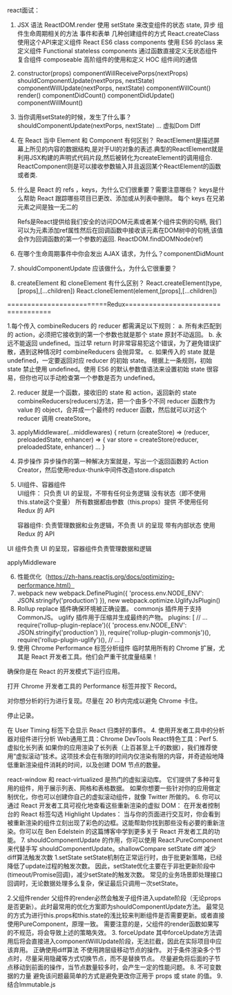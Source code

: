 react面试：
1. JSX 语法
	 ReactDOM.render
	 使用 setState 来改变组件的状态 state, 异步
	 组件生命周期相关的方法
	 事件和表单
	 几种创建组件的方式
	 React.createClass 使用这个API来定义组件
	 React ES6 class components 使用 ES6 的class 来定义组件
	 Functional stateless components 通过函数直接定义无状态组件
	 复合组件 composeable
	 高阶组件的使用和定义 HOC
	 组件间的通信

2. constructor(props)
	 componentWillReceivePorps(nextProps)
	 shouldComponentUpdate(nextPorps, nextState)
   componentWillUpdate(nextPorps, nextState)
   componentWillCount()
   render()
   componentDidCount()
   componentDidUpdate()
   componentWillMount()
   
3. 当你调用setState的时候，发生了什么事？
   shouldComponentUpdate(nextPorps, nextState) ... 虚拟Dom Diff
4. 在 React 当中 Element 和 Component 有何区别？
   ReactElement是描述屏幕上所见的内容的数据结构,是对于UI的对象的表述.典型的ReactElement就是利用JSX构建的声明式代码片段,然后被转化为createElement的调用组合.
	 ReactComponent则是可以接收参数输入并且返回某个ReactElement的函数或者类.

5. 什么是 React 的 refs ，keys，为什么它们很重要？需要注意哪些？
   keys是什么帮助 React 跟踪哪些项目已更改、添加或从列表中删除。
       每个 keys 在兄弟元素之间是独一无二的
   
   Refs是React提供给我们安全的访问DOM元素或者某个组件实例的句柄,
       我们可以为元素添加ref属性然后在回调函数中接收该元素在DOM树中的句柄,该值会作为回调函数的第一个参数的返回.
   ReactDOM.findDOMNode(ref)
   
6. 在哪个生命周期事件中你会发出 AJAX 请求，为什么？componentDidMount 
7. shouldComponentUpdate 应该做什么，为什么它很重要？
8. createElement 和 cloneElement 有什么区别？
   React.createElement(type,[props],[...children])
   React.cloneElement(element,[props],[...children])
   
 =========================Redux===================================
 
 
1.每个传入 combineReducers 的 reducer 都需满足以下规则：
 a. 所有未匹配到的 action，必须把它接收到的第一个参数也就是那个 state 原封不动返回。
 b. 永远不能返回 undefined。当过早 return 时非常容易犯这个错误，为了避免错误扩散，遇到这种情况时 combineReducers 会抛异常。
 c. 如果传入的 state 就是 undefined，一定要返回对应 reducer 的初始 state。
    根据上一条规则，初始 state 禁止使用 undefined。使用 ES6 的默认参数值语法来设置初始 state 很容易，但你也可以手动检查第一个参数是否为 undefined。
    
2. reducer 就是一个函数，接收旧的 state 和 action，返回新的 state
   combineReducers(reducers)方法，把一个由多个不同 reducer 函数作为 value 的 object，合并成一个最终的 reducer 函数，然后就可以对这个 reducer 调用 createStore。
   
   
3. applyMiddleware(...middlewares) {
  return (createStore) => (reducer, preloadedState, enhancer) => { 
    var store = createStore(reducer, preloadedState, enhancer)
    ... 
}

4. 异步操作
   异步操作的第一种解决方案就是，写出一个返回函数的 Action Creator，然后使用redux-thunk中间件改造store.dispatch
   
5. UI组件、容器组件  
	UI组件：
	只负责 UI 的呈现，不带有任何业务逻辑
	没有状态（即不使用this.state这个变量）
	所有数据都由参数（this.props）提供
	不使用任何 Redux 的 API
	
	容器组件: 
	负责管理数据和业务逻辑，不负责 UI 的呈现
	带有内部状态
	使用 Redux 的 API
 
  UI 组件负责 UI 的呈现，容器组件负责管理数据和逻辑
  
  applyMiddleware 
  
  6. 性能优化（https://zh-hans.reactjs.org/docs/optimizing-performance.html）
 1. webpack
  new webpack.DefinePlugin({
  'process.env.NODE_ENV': JSON.stringify('production')
}),
  new webpack.optimize.UglifyJsPlugin()
 2. Rollup
 replace 插件确保环境被正确设置。
 commonjs 插件用于支持 CommonJS。
 uglify 插件用于压缩并生成最终的产物。
 plugins: [
  // ...
  require('rollup-plugin-replace')({
    'process.env.NODE_ENV': JSON.stringify('production')
  }),
  require('rollup-plugin-commonjs')(),
  require('rollup-plugin-uglify')(),
  // ...
 ] 
 3. 使用 Chrome Performance 标签分析组件
 临时禁用所有的 Chrome 扩展，尤其是 React 开发者工具。他们会严重干扰度量结果！

确保你是在 React 的开发模式下运行应用。

打开 Chrome 开发者工具的 Performance 标签并按下 Record。

对你想分析的行为进行复现。尽量在 20 秒内完成以避免 Chrome 卡住。

停止记录。

在 User Timing 标签下会显示 React 归类好的事件。
4. 使用开发者工具中的分析器对组件进行分析
Web通用工具：Chrome DevTools
React特色工具：Perf
5. 虚拟化长列表
如果你的应用渲染了长列表（上百甚至上千的数据），我们推荐使用“虚拟滚动”技术。这项技术会在有限的时间内仅渲染有限的内容，并奇迹般地降低重新渲染组件消耗的时间，以及创建 DOM 节点的数量。

react-window 和 react-virtualized 是热门的虚拟滚动库。 它们提供了多种可复用的组件，用于展示列表、网格和表格数据。 如果你想要一些针对你的应用做定制优化，你也可以创建你自己的虚拟滚动组件，就像 Twitter 所做的。
6. 你可以通过 React 开发者工具可视化地查看这些重新渲染的虚拟 DOM：
在开发者控制台的 React 标签勾选 Highlight Updates：
当与你的页面进行交互时，你会看到被重新渲染的组件立刻出现了彩色的边框。这能帮助你找到那些没有必要的重新渲染。你可以在 Ben Edelstein 的这篇博客中学到更多关于 React 开发者工具的功能。
7. shouldComponentUpdate 的作用，你可以使用 React.PureComponent 来代替手写 shouldComponentUpdate。shallowCompare
setState diff 
减少diff算法触发次数
  1.setState
	setState机制在正常运行时，由于批更新策略，已经降低了update过程的触发次数。
	因此，setState优化主要在于非批更新阶段中(timeout/Promise回调)，减少setState的触发次数。
	常见的业务场景即处理接口回调时，无论数据处理多么复杂，保证最后只调用一次setState。

  2.父组件render
	父组件的render必然会触发子组件进入update阶段（无论props是否更新）。此时最常用的优化方案即为shouldComponentUpdate方法。
	最常见的方式为进行this.props和this.state的浅比较来判断组件是否需要更新。或者直接使用PureComponent，原理一致。
	需要注意的是，父组件的render函数如果写的不规范，将会导致上述的策略失效。
  3. forceUpdate
	其中forceUpdate方法调用后将会直接进入componentWillUpdate阶段，无法拦截，因此在实际项目中应该弃用。
 正确使用diff算法
	不使用跨层级移动节点的操作。
	对于条件渲染多个节点时，尽量采用隐藏等方式切换节点，而不是替换节点。
	尽量避免将后面的子节点移动到前面的操作，当节点数量较多时，会产生一定的性能问题。
8. 不可变数据的力量 避免该问题最简单的方式是避免更改你正用于 props 或 state 的值。
9. 结合Immutable.js
